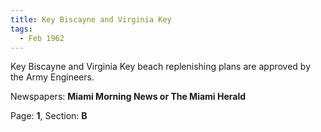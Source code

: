 ```yaml
---  
title: Key Biscayne and Virginia Key  
tags:  
  - Feb 1962  
---  
```

  
Key Biscayne and Virginia Key beach replenishing plans are approved by the Army Engineers.  
  
Newspapers: **Miami Morning News or The Miami Herald**  
  
Page: **1**, Section: **B** 
